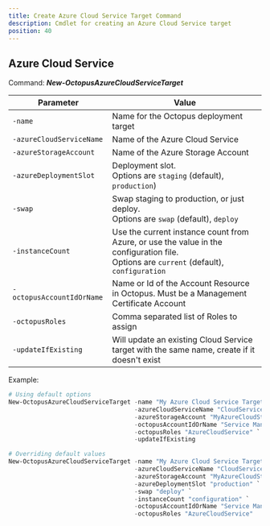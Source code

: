 ```yaml
---
title: Create Azure Cloud Service Target Command
description: Cmdlet for creating an Azure Cloud Service target
position: 40
---
```


## Azure Cloud Service
Command: **_New-OctopusAzureCloudServiceTarget_**

| Parameter                     | Value                                                                                   |
| ------------------------------| --------------------------------------------------------------------------------------- |
| `-name`                       | Name for the Octopus deployment target                                                  |
| `-azureCloudServiceName`      | Name of the Azure Cloud Service                                                         |
| `-azureStorageAccount`        | Name of the Azure Storage Account                                                       |
| `-azureDeploymentSlot`        | Deployment slot. <br>Options are `staging` (default), `production`)                         |
| `-swap`                       | Swap staging to production, or just deploy. <br>Options are `swap` (default), `deploy`      |
| `-instanceCount`              | Use the current instance count from Azure, or use the value in the configuration file.<br>Options are `current` (default), `configuration` |
| `-octopusAccountIdOrName`     | Name or Id of the Account Resource in Octopus. Must be a Management Certificate Account |
| `-octopusRoles`               | Comma separated list of Roles to assign                                                 |
| `-updateIfExisting`           | Will update an existing Cloud Service target with the same name, create if it doesn't exist |

Example:
```powershell
# Using default options
New-OctopusAzureCloudServiceTarget -name "My Azure Cloud Service Target" `
                                   -azureCloudServiceName "CloudService1" `
                                   -azureStorageAccount "MyAzureCloudStorageAccount" `
                                   -octopusAccountIdOrName "Service Management Cert Account" `
                                   -octopusRoles "AzureCloudService" `
                                   -updateIfExisting

# Overriding default values
New-OctopusAzureCloudServiceTarget -name "My Azure Cloud Service Target" `
                                   -azureCloudServiceName "CloudService1" `
                                   -azureStorageAccount "MyAzureCloudStorageAccount" `
                                   -azureDeploymentSlot "production" `
                                   -swap "deploy" `
                                   -instanceCount "configuration" `
                                   -octopusAccountIdOrName "Service Management Cert Account" `
                                   -octopusRoles "AzureCloudService"
```
